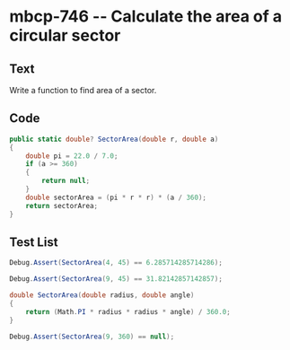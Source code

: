 # mbcp-746 -- Calculate the area of a circular sector

## Text

Write a function to find area of a sector.

## Code

```csharp
public static double? SectorArea(double r, double a)
{
    double pi = 22.0 / 7.0;
    if (a >= 360)
    {
        return null;
    }
    double sectorArea = (pi * r * r) * (a / 360);
    return sectorArea;
}
```

## Test List

```csharp
Debug.Assert(SectorArea(4, 45) == 6.285714285714286);
```

```csharp
Debug.Assert(SectorArea(9, 45) == 31.82142857142857);

double SectorArea(double radius, double angle)
{
    return (Math.PI * radius * radius * angle) / 360.0;
}
```

```csharp
Debug.Assert(SectorArea(9, 360) == null);
```
